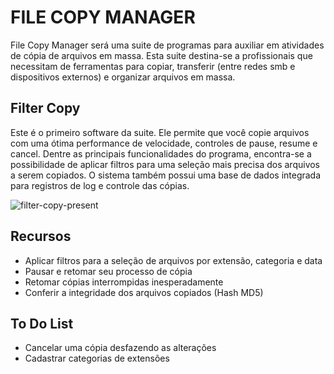 # FILE COPY MANAGER
File Copy Manager será uma suite de programas para auxiliar em atividades de cópia de arquivos em massa. Esta suite destina-se a profissionais que necessitam de ferramentas para copiar, transferir (entre redes smb e dispositivos externos) e organizar arquivos em massa.

## Filter Copy
Este é o primeiro software da suite. Ele permite que você copie arquivos com uma ótima performance de velocidade, controles de pause, resume e cancel. Dentre as principais funcionalidades do programa, encontra-se a possibilidade de aplicar filtros para uma seleção mais precisa dos arquivos a serem copiados. O sistema também possui uma base de dados integrada para registros de log e controle das cópias.

![filter-copy-present](https://user-images.githubusercontent.com/3373551/211945218-39e6f12d-365a-4967-9802-ff97c9e394b3.png)

## Recursos
+ Aplicar filtros para a seleção de arquivos por extensão, categoria e data
+ Pausar e retomar seu processo de cópia
+ Retomar cópias interrompidas inesperadamente
+ Conferir a integridade dos arquivos copiados (Hash MD5)

## To Do List
+ Cancelar uma cópia desfazendo as alterações
+ Cadastrar categorias de extensões
